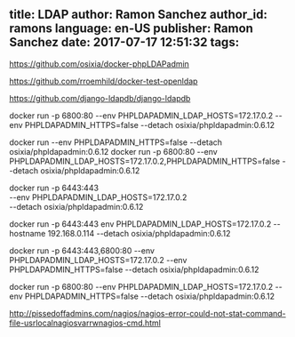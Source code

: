title: LDAP
author: Ramon Sanchez
author_id: ramons
language: en-US
publisher: Ramon Sanchez
date: 2017-07-17 12:51:32
tags:
---
https://github.com/osixia/docker-phpLDAPadmin

https://github.com/rroemhild/docker-test-openldap

https://github.com/django-ldapdb/django-ldapdb


docker run -p 6800:80 --env PHPLDAPADMIN_LDAP_HOSTS=172.17.0.2 --env PHPLDAPADMIN_HTTPS=false --detach osixia/phpldapadmin:0.6.12


docker run --env PHPLDAPADMIN_HTTPS=false --detach osixia/phpldapadmin:0.6.12
docker run -p 6800:80 --env PHPLDAPADMIN_LDAP_HOSTS=172.17.0.2,PHPLDAPADMIN_HTTPS=false --detach osixia/phpldapadmin:0.6.12


docker run -p 6443:443 \
       --env PHPLDAPADMIN_LDAP_HOSTS=172.17.0.2 \
       --detach osixia/phpldapadmin:0.6.12


docker run -p 6443:443 env PHPLDAPADMIN_LDAP_HOSTS=172.17.0.2 --hostname 192.168.0.114 --detach osixia/phpldapadmin:0.6.12


docker run -p 6443:443,6800:80 --env PHPLDAPADMIN_LDAP_HOSTS=172.17.0.2 --env PHPLDAPADMIN_HTTPS=false --detach osixia/phpldapadmin:0.6.12

docker run -p 6800:80 --env PHPLDAPADMIN_LDAP_HOSTS=172.17.0.2 --env PHPLDAPADMIN_HTTPS=false --detach osixia/phpldapadmin:0.6.12

http://pissedoffadmins.com/nagios/nagios-error-could-not-stat-command-file-usrlocalnagiosvarrwnagios-cmd.html